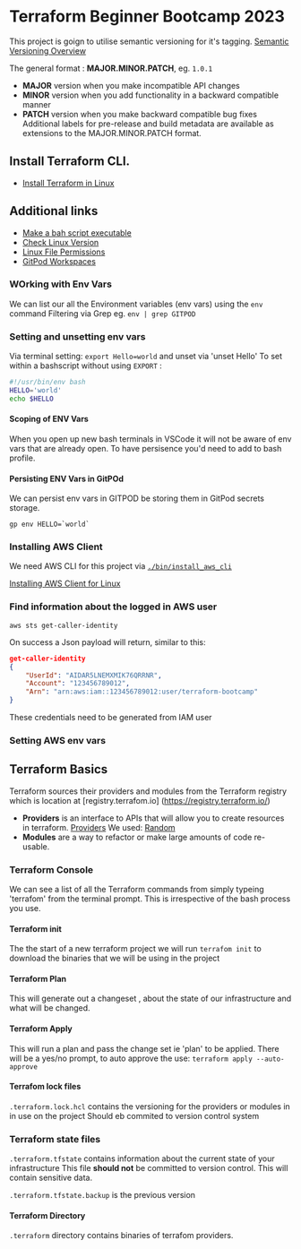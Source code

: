 # Terraform Beginner Bootcamp 2023


This project is goign to utilise semantic versioning for it's tagging.
[Semantic Versioning Overview](https://semver.org/)


The general format :
**MAJOR.MINOR.PATCH**, eg. `1.0.1`

- **MAJOR** version when you make incompatible API changes
- **MINOR** version when you add functionality in a backward compatible manner
- **PATCH** version when you make backward compatible bug fixes
Additional labels for pre-release and build metadata are available as extensions to the MAJOR.MINOR.PATCH format.

## Install Terraform CLI.
- [Install Terraform in Linux](https://developer.hashicorp.com/terraform/downloads)

## Additional links
- [Make a bah script executable](https://en.wikipedia.org/wiki/Shebang_(Unix))
- [Check Linux Version](https://www.codingninjas.com/studio/library/how-to-check-os-version-in-linux)
- [Linux File Permissions](https://en.wikipedia.org/wiki/Chmod)
- [GitPod Workspaces](https://www.gitpod.io/docs/configure/workspaces)


### WOrking with Env Vars
We can list our all the Environment variables (env vars) using the `env` command
Filtering via Grep eg. `env | grep GITPOD`

### Setting and unsetting env vars
Via terminal setting: `export Hello=world` and unset via 'unset Hello'
To set within a bashscript without using `EXPORT` :

```sh
#!/usr/bin/env bash
HELLO='world'
echo $HELLO
```
#### Scoping of ENV Vars
When you open up new bash terminals in VSCode it will not be aware of env vars that are already open.  To have persisence you'd need to add to bash profile.

#### Persisting ENV Vars in GitPOd
We can persist env vars in GITPOD be storing them in GitPod secrets storage.
```
gp env HELLO=`world`
```

### Installing AWS Client

We need AWS CLI for this project via [`./bin/install_aws_cli`](./bin/install_aws_cli)


[Installing AWS Client for Linux](https://docs.aws.amazon.com/cli/latest/userguide/getting-started-install.html)

### Find information about the logged in AWS user
```aws sts get-caller-identity```

On success a Json payload will return, similar to this:

```json
get-caller-identity
{
    "UserId": "AIDAR5LNEMXMIK76QRRNR",
    "Account": "123456789012",
    "Arn": "arn:aws:iam::123456789012:user/terraform-bootcamp"
}
```
These credentials need to be generated from IAM user 
### Setting AWS env vars



## Terraform Basics

Terraform sources their providers and modules from the Terraform registry which is location at [registry.terrafom.io] (https://registry.terraform.io/)

- **Providers** is an interface to APIs that will allow you to create resources in terraform.
[Providers](https://registry.terraform.io/browse/providers)
We used:  [Random](https://registry.terraform.io/providers/hashicorp/random/3.5.1)
- **Modules** are a way to refactor or make large amounts of code re-usable.


### Terraform Console

We can see a list of all the Terraform commands from simply typeing 'terrafom' from the terminal prompt. This is irrespective of the bash process you use.

#### Terraform init

The the start of a new terraform project we will run `terrafom init` to download the binaries that we will be using in the project

#### Terraform Plan

This will generate out a changeset , about the state of our infrastructure and what will be changed.  

#### Terraform Apply

This will run a plan and pass the change set  ie 'plan' to be applied.  There will be a yes/no prompt, to auto approve the use: `terraform apply --auto-approve`

#### Terrafom lock files

`.terraform.lock.hcl` contains the versioning for the providers or modules in in use on the project
Should eb commited to version control system 

### Terraform state files

`.terraform.tfstate` contains information about the current state of your infrastructure
This file **should not** be committed to version control.  This will contain sensitive data.

`.terraform.tfstate.backup` is the previous version

#### Terraform Directory

`.terraform` directory contains binaries of terrafom providers.
